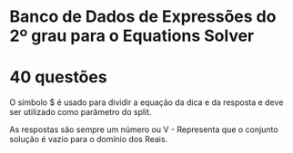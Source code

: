 ﻿#  Banco de Dados de Expressões do 2º grau para o Equations Solver
# 40 questões 

O símbolo $ é usado para dividir a equação da dica e da resposta e deve ser utilizado como parâmetro do split.

As respostas são sempre um número ou V - Representa que o conjunto solução é vazio para o domínio dos Reais.


